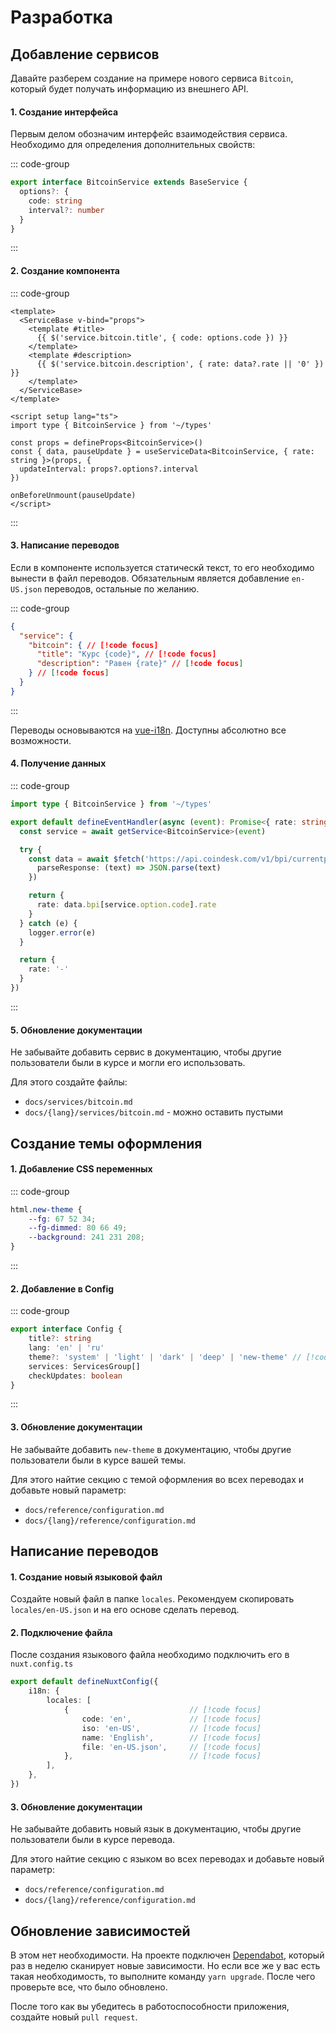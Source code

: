 # Разработка

## Добавление сервисов

Давайте разберем создание на примере нового сервиса `Bitcoin`, который будет получать информацию из внешнего API.

#### 1. Создание интерфейса

Первым делом обозначим интерфейс взаимодействия сервиса. Необходимо для определения дополнительных свойств:

::: code-group
```typescript [types/services.d.ts]
export interface BitcoinService extends BaseService {
  options?: {
    code: string
    interval?: number
  }
}
```
:::

#### 2. Создание компонента

::: code-group
```vue [components/service/bitcoin.vue]
<template>
  <ServiceBase v-bind="props">
    <template #title>
      {{ $('service.bitcoin.title', { code: options.code }) }}
    </template>
    <template #description>
      {{ $('service.bitcoin.description', { rate: data?.rate || '0' }) }}
    </template>
  </ServiceBase>
</template>

<script setup lang="ts">
import type { BitcoinService } from '~/types'

const props = defineProps<BitcoinService>()
const { data, pauseUpdate } = useServiceData<BitcoinService, { rate: string }>(props, {
  updateInterval: props?.options?.interval
})

onBeforeUnmount(pauseUpdate)
</script>
```
:::

#### 3. Написание переводов

Если в компоненте используется статическй текст, то его необходимо вынести в файл переводов.
Обязательным является добавление `en-US.json` переводов, остальные по желанию.

::: code-group
```json [locales/ru-RU.json]
{
  "service": {
    "bitcoin": { // [!code focus]
      "title": "Курс {code}", // [!code focus]
      "description": "Равен {rate}" // [!code focus]
    } // [!code focus]
  }
}
```
:::

Переводы основываются на [vue-i18n](https://vue-i18n.intlify.dev/). Доступны абсолютно все возможности.

#### 4. Получение данных

::: code-group
```typescript [server/api/services/bitcoin.ts]
import type { BitcoinService } from '~/types'

export default defineEventHandler(async (event): Promise<{ rate: string }> => {
  const service = await getService<BitcoinService>(event)

  try {
    const data = await $fetch('https://api.coindesk.com/v1/bpi/currentprice.json', {
      parseResponse: (text) => JSON.parse(text)
    })

    return {
      rate: data.bpi[service.option.code].rate
    }
  } catch (e) {
    logger.error(e)
  }

  return {
    rate: '-'
  }
})
```
:::

#### 5. Обновление документации

Не забывайте добавить сервис в документацию, чтобы другие пользователи были в курсе и могли его использовать.

Для этого создайте файлы:

* `docs/services/bitcoin.md`
* `docs/{lang}/services/bitcoin.md` - можно оставить пустыми

## Создание темы оформления

#### 1. Добавление CSS переменных

::: code-group
```css [assets/style/tailwind.css]
html.new-theme {
    --fg: 67 52 34;
    --fg-dimmed: 80 66 49;
    --background: 241 231 208;
}
```
:::

#### 2. Добавление в Config

::: code-group
```typescript [types/config.d.ts]
export interface Config {
    title?: string
    lang: 'en' | 'ru'
    theme?: 'system' | 'light' | 'dark' | 'deep' | 'new-theme' // [!code focus]
    services: ServicesGroup[]
    checkUpdates: boolean
}
```
:::

#### 3. Обновление документации

Не забывайте добавить `new-theme` в документацию, чтобы другие пользователи были в курсе вашей темы.

Для этого найтие секцию с темой оформления во всех переводах и добавьте новый параметр:

* `docs/reference/configuration.md`
* `docs/{lang}/reference/configuration.md`

## Написание переводов

#### 1. Создание новый языковой файл

Создайте новый файл в папке `locales`. Рекомендуем скопировать `locales/en-US.json` и на его основе сделать перевод.

#### 2. Подключение файла

После создания языкового файла необходимо подключить его в `nuxt.config.ts`

```typescript
export default defineNuxtConfig({
    i18n: {
        locales: [
            {                           // [!code focus]
                code: 'en',             // [!code focus]
                iso: 'en-US',           // [!code focus]
                name: 'English',        // [!code focus]
                file: 'en-US.json',     // [!code focus]
            },                          // [!code focus]
        ],
    },
})
```

#### 3. Обновление документации

Не забывайте добавить новый язык в документацию, чтобы другие пользователи были в курсе перевода.

Для этого найтие секцию с языком во всех переводах и добавьте новый параметр:

* `docs/reference/configuration.md`
* `docs/{lang}/reference/configuration.md`

## Обновление зависимостей

В этом нет необходимости. На проекте подключен [Dependabot](https://github.com/dependabot), который раз в неделю сканирует новые зависимости.
Но если все же у вас есть такая необходимость, то выполните команду `yarn upgrade`. После чего проверьте все, что
было обновлено.

После того как вы убедитесь в работоспособности приложения, создайте новый `pull request`.
